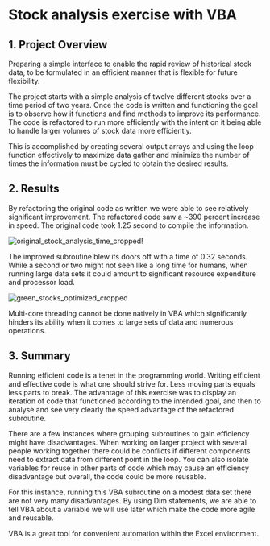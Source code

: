 
# Stock analysis exercise with VBA

## 1. Project Overview

Preparing a simple interface to enable the rapid review of historical stock data, to be formulated in an efficient manner that is flexible for future flexibility.  

The project starts with a simple analysis of twelve different stocks over a time period of two years.  Once the code is written and functioning the goal is to observe how it functions and find methods to improve its performance.  The code is refactored to run more efficiently with the intent on it being able to handle larger volumes of stock data more efficiently.  

This is accomplished by creating several output arrays and using the loop function effectively to maximize data gather and minimize the number of times the information must be cycled to obtain the desired results.


## 2. Results

By refactoring the original code as written we were able to see relatively significant improvement.  The refactored code saw a ~390 percent increase in speed.  The original code took 1.25 second to compile the information. 

![original_stock_analysis_time_cropped](https://user-images.githubusercontent.com/31022640/111081378-4324bb00-84c0-11eb-9b43-a46b4972d783.png)!

The improved subroutine blew its doors off with a time of 0.32 seconds.  While a second or two might not seen like a long time for humans, when running large data sets it could amount to significant resource expenditure and processor load. 

![green_stocks_optimized_cropped](https://user-images.githubusercontent.com/31022640/111081411-75361d00-84c0-11eb-93ed-6af3e10357a5.png)

Multi-core threading cannot be done natively in VBA which significantly hinders its ability when it comes to large sets of data and numerous operations. 

## 3. Summary

Running efficient code is a tenet in the programming world.  Writing efficient and effective code is what one should strive for.  Less moving parts equals less parts to break.  The advantage of this exercise was to display an iteration of code that functioned according to the intended goal, and then to analyse and see very clearly the speed advantage of the refactored subroutine. 

There are a few instances where grouping subroutines to gain efficiency might have disadvantages.  When working on larger project with several people working together there could be conflicts if different components need to extract data from different point in the loop. You can also isolate variables for reuse in other parts of code which may cause an efficiency disadvantage but overall, the code could be more reusable. 

For this instance, running this VBA subroutine on a modest data set there are not very many disadvantages. By using Dim statements, we are able to tell VBA about a variable we will use later which make the code more agile and reusable.

VBA is a great tool for convenient automation within the Excel environment.  







